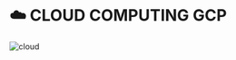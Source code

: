 # :cloud: CLOUD COMPUTING GCP

![cloud](https://www.fastmetrics.com/blog/wp-content/uploads/2014/10/cloud-computing-service-types-including-IoT-1024x706.png)

